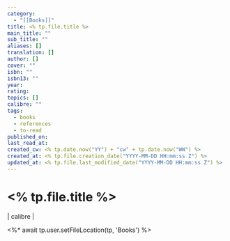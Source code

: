 ```yaml
---
category:
  - "[[Books]]"
title: <% tp.file.title %>
main_title: ""
sub_title: ""
aliases: []
translation: []
author: []
cover: ""
isbn: ""
isbn13: ""
year:
rating:
topics: []
calibre: ""
tags:
  - books
  - references
  - to-read
published_on:
last_read_at:
created_cw: <% tp.date.now("YY") + "cw" + tp.date.now("WW") %>
created_at: <% tp.file.creation_date("YYYY-MM-DD HH:mm:ss Z") %>
updated_at: <% tp.file.last_modified_date("YYYY-MM-DD HH:mm:ss Z") %>
---
```


# <% tp.file.title %>

| calibre |

<%* await tp.user.setFileLocation(tp, 'Books') %>
